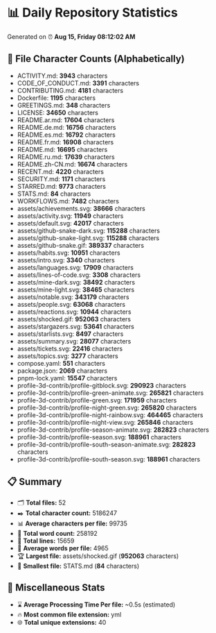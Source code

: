 # 📊 Daily Repository Statistics
Generated on ⏰ **Aug 15, Friday 08:12:02 AM**

## 📂 File Character Counts (Alphabetically)
- ACTIVITY.md: **3943** characters
- CODE_OF_CONDUCT.md: **3391** characters
- CONTRIBUTING.md: **4181** characters
- Dockerfile: **1195** characters
- GREETINGS.md: **348** characters
- LICENSE: **34650** characters
- README.ar.md: **17604** characters
- README.de.md: **16756** characters
- README.es.md: **16792** characters
- README.fr.md: **16908** characters
- README.md: **16695** characters
- README.ru.md: **17639** characters
- README.zh-CN.md: **16674** characters
- RECENT.md: **4220** characters
- SECURITY.md: **1171** characters
- STARRED.md: **9773** characters
- STATS.md: **84** characters
- WORKFLOWS.md: **7482** characters
- assets/achievements.svg: **38666** characters
- assets/activity.svg: **11949** characters
- assets/default.svg: **42017** characters
- assets/github-snake-dark.svg: **115288** characters
- assets/github-snake-light.svg: **115288** characters
- assets/github-snake.gif: **389337** characters
- assets/habits.svg: **10951** characters
- assets/intro.svg: **3340** characters
- assets/languages.svg: **17909** characters
- assets/lines-of-code.svg: **3308** characters
- assets/mine-dark.svg: **38492** characters
- assets/mine-light.svg: **38465** characters
- assets/notable.svg: **343179** characters
- assets/people.svg: **63068** characters
- assets/reactions.svg: **10944** characters
- assets/shocked.gif: **952063** characters
- assets/stargazers.svg: **53641** characters
- assets/starlists.svg: **8497** characters
- assets/summary.svg: **28077** characters
- assets/tickets.svg: **22416** characters
- assets/topics.svg: **3277** characters
- compose.yaml: **551** characters
- package.json: **2069** characters
- pnpm-lock.yaml: **15547** characters
- profile-3d-contrib/profile-gitblock.svg: **290923** characters
- profile-3d-contrib/profile-green-animate.svg: **265821** characters
- profile-3d-contrib/profile-green.svg: **171959** characters
- profile-3d-contrib/profile-night-green.svg: **265820** characters
- profile-3d-contrib/profile-night-rainbow.svg: **464465** characters
- profile-3d-contrib/profile-night-view.svg: **265846** characters
- profile-3d-contrib/profile-season-animate.svg: **282823** characters
- profile-3d-contrib/profile-season.svg: **188961** characters
- profile-3d-contrib/profile-south-season-animate.svg: **282823** characters
- profile-3d-contrib/profile-south-season.svg: **188961** characters

## 📋 Summary
- 🗂️ **Total files:** 52
- ✒️ **Total character count:** 5186247
- 📊 **Average characters per file:** 99735
- 📝 **Total word count:** 258192
- 🧾 **Total lines:** 15659
- 📐 **Average words per file:** 4965
- 🏆 **Largest file:** assets/shocked.gif (**952063** characters)
- 🥉 **Smallest file:** STATS.md (**84** characters)

## 🌟 Miscellaneous Stats
- ⌛ **Average Processing Time Per file:** ~0.5s (estimated)
- 🔥 **Most common file extension:** yml
- 🌐 **Total unique extensions:** 40
